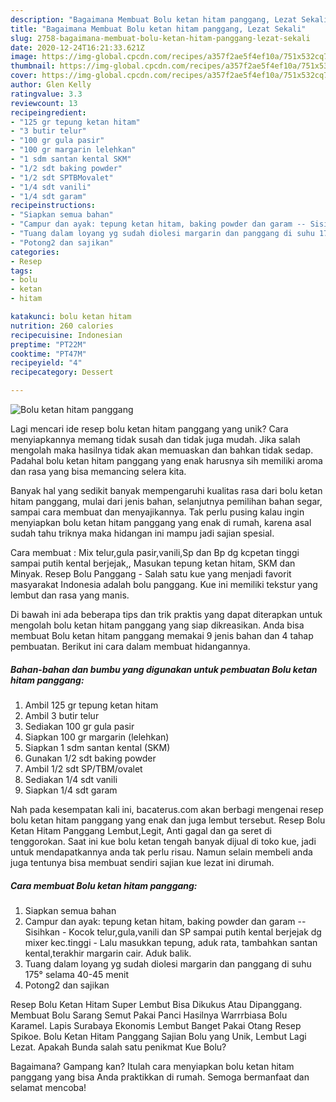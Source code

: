 ```yaml
---
description: "Bagaimana Membuat Bolu ketan hitam panggang, Lezat Sekali"
title: "Bagaimana Membuat Bolu ketan hitam panggang, Lezat Sekali"
slug: 2758-bagaimana-membuat-bolu-ketan-hitam-panggang-lezat-sekali
date: 2020-12-24T16:21:33.621Z
image: https://img-global.cpcdn.com/recipes/a357f2ae5f4ef10a/751x532cq70/bolu-ketan-hitam-panggang-foto-resep-utama.jpg
thumbnail: https://img-global.cpcdn.com/recipes/a357f2ae5f4ef10a/751x532cq70/bolu-ketan-hitam-panggang-foto-resep-utama.jpg
cover: https://img-global.cpcdn.com/recipes/a357f2ae5f4ef10a/751x532cq70/bolu-ketan-hitam-panggang-foto-resep-utama.jpg
author: Glen Kelly
ratingvalue: 3.3
reviewcount: 13
recipeingredient:
- "125 gr tepung ketan hitam"
- "3 butir telur"
- "100 gr gula pasir"
- "100 gr margarin lelehkan"
- "1 sdm santan kental SKM"
- "1/2 sdt baking powder"
- "1/2 sdt SPTBMovalet"
- "1/4 sdt vanili"
- "1/4 sdt garam"
recipeinstructions:
- "Siapkan semua bahan"
- "Campur dan ayak: tepung ketan hitam, baking powder dan garam -- Sisihkan  Kocok telur,gula,vanili dan SP sampai putih kental berjejak dg mixer kec.tinggi  Lalu masukkan tepung, aduk rata, tambahkan santan kental,terakhir margarin cair. Aduk balik."
- "Tuang dalam loyang yg sudah diolesi margarin dan panggang di suhu 175° selama 40-45 menit"
- "Potong2 dan sajikan"
categories:
- Resep
tags:
- bolu
- ketan
- hitam

katakunci: bolu ketan hitam 
nutrition: 260 calories
recipecuisine: Indonesian
preptime: "PT22M"
cooktime: "PT47M"
recipeyield: "4"
recipecategory: Dessert

---
```



![Bolu ketan hitam panggang](https://img-global.cpcdn.com/recipes/a357f2ae5f4ef10a/751x532cq70/bolu-ketan-hitam-panggang-foto-resep-utama.jpg)

Lagi mencari ide resep bolu ketan hitam panggang yang unik? Cara menyiapkannya memang tidak susah dan tidak juga mudah. Jika salah mengolah maka hasilnya tidak akan memuaskan dan bahkan tidak sedap. Padahal bolu ketan hitam panggang yang enak harusnya sih memiliki aroma dan rasa yang bisa memancing selera kita.

Banyak hal yang sedikit banyak mempengaruhi kualitas rasa dari bolu ketan hitam panggang, mulai dari jenis bahan, selanjutnya pemilihan bahan segar, sampai cara membuat dan menyajikannya. Tak perlu pusing kalau ingin menyiapkan bolu ketan hitam panggang yang enak di rumah, karena asal sudah tahu triknya maka hidangan ini mampu jadi sajian spesial.

Cara membuat : Mix telur,gula pasir,vanili,Sp dan Bp dg kcpetan tinggi sampai putih kental berjejak,, Masukan tepung ketan hitam, SKM dan Minyak. Resep Bolu Panggang - Salah satu kue yang menjadi favorit masyarakat Indonesia adalah bolu panggang. Kue ini memiliki tekstur yang lembut dan rasa yang manis.


Di bawah ini ada beberapa tips dan trik praktis yang dapat diterapkan untuk mengolah bolu ketan hitam panggang yang siap dikreasikan. Anda bisa membuat Bolu ketan hitam panggang memakai 9 jenis bahan dan 4 tahap pembuatan. Berikut ini cara dalam membuat hidangannya.

<!--inarticleads1-->

##### Bahan-bahan dan bumbu yang digunakan untuk pembuatan Bolu ketan hitam panggang:

1. Ambil 125 gr tepung ketan hitam
1. Ambil 3 butir telur
1. Sediakan 100 gr gula pasir
1. Siapkan 100 gr margarin (lelehkan)
1. Siapkan 1 sdm santan kental (SKM)
1. Gunakan 1/2 sdt baking powder
1. Ambil 1/2 sdt SP/TBM/ovalet
1. Sediakan 1/4 sdt vanili
1. Siapkan 1/4 sdt garam


Nah pada kesempatan kali ini, bacaterus.com akan berbagi mengenai resep bolu ketan hitam panggang yang enak dan juga lembut tersebut. Resep Bolu Ketan Hitam Panggang Lembut,Legit, Anti gagal dan ga seret di tenggorokan. Saat ini kue bolu ketan tengah banyak dijual di toko kue, jadi untuk mendapatkannya anda tak perlu risau. Namun selain membeli anda juga tentunya bisa membuat sendiri sajian kue lezat ini dirumah. 

<!--inarticleads2-->

##### Cara membuat Bolu ketan hitam panggang:

1. Siapkan semua bahan
1. Campur dan ayak: tepung ketan hitam, baking powder dan garam -- Sisihkan -  Kocok telur,gula,vanili dan SP sampai putih kental berjejak dg mixer kec.tinggi  - Lalu masukkan tepung, aduk rata, tambahkan santan kental,terakhir margarin cair. Aduk balik.
1. Tuang dalam loyang yg sudah diolesi margarin dan panggang di suhu 175° selama 40-45 menit
1. Potong2 dan sajikan


Resep Bolu Ketan Hitam Super Lembut Bisa Dikukus Atau Dipanggang. Membuat Bolu Sarang Semut Pakai Panci Hasilnya Warrrbiasa Bolu Karamel. Lapis Surabaya Ekonomis Lembut Banget Pakai Otang Resep Spikoe. Bolu Ketan Hitam Panggang Sajian Bolu yang Unik, Lembut Lagi Lezat. Apakah Bunda salah satu penikmat Kue Bolu? 

Bagaimana? Gampang kan? Itulah cara menyiapkan bolu ketan hitam panggang yang bisa Anda praktikkan di rumah. Semoga bermanfaat dan selamat mencoba!
